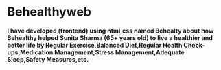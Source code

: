 # Behealthyweb
**I have developed (frontend) using html,css named Behealty about how Behealthy helped Sunita Sharma (65+ years old) to live a healthier and better life by Regular Exercise,Balanced Diet,Regular Health Check-ups,Medication Management,Stress Management,Adequate Sleep,Safety Measures,etc.**
